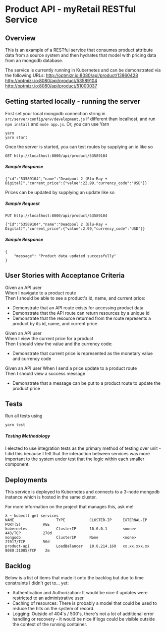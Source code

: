 # Product API - myRetail RESTful Service


## Overview
This is an example of a RESTful service that consumes product attribute data from a source system and then
hydrates that model with pricing data from an mongodb database.

The service is currently running in Kubernetes and can be demonstrated via the following URLs:
http://optmizr.io:8080/api/product/13860428  
http://optmizr.io:8080/api/product/53589104  
http://optmizr.io:8080/api/product/51000037

## Getting started locally - running the server
First set your local mongodb connection string in ```src/server/config/env/development.js``` if different than localhost, and run ```npm install``` and ```node app.js```. Or, you can use Yarn
```
yarn
yarn start
```

Once the server is started, you can test routes by supplying an id like so

```
GET http://localhost:8000/api/product/53589104	
```
##### Sample Response
```
{"id":"53589104","name":"Deadpool 2 (Blu-Ray + Digital)","current_price":{"value":22.99,"currency_code":"USD"}}
```
Prices can be updated by supplying an update like so


##### Sample Request
```
PUT http://localhost:8000/api/product/53589104

{"id":"53589104","name":"Deadpool 2 (Blu-Ray + Digital)","current_price":{"value":2.99,"currency_code":"USD"}}
```

##### Sample Response

```
{
    "message": "Product data updated successfully"
}
```


## User Stories with Acceptance Criteria
Given an API user  
When I navigate to a product route  
Then I should be able to see a product's id, name, and current price:

- Demonstrate that an API route exists for accessing product data
- Demonstrate that the API route can return resources by a unique id
- Demonstrate that the resource returned from the route represents a product by its id, name, and current price.

Given an API user  
When I view the current price for a product  
Then I should view the value and the currency code:

- Demonstrate that current price is represented as the monetary value and currency code

Given an API user
When I send a price update to a product route  
Then I should view a success message

- Demonstrate that a message can be put to a product route to update the product price


## Tests
Run all tests using
```
yarn test
```

##### Testing Methodology
I elected to use integration tests as the primary method of testing over unit - I did this because
I felt that the interaction between services was more important to the system under test that
the logic within each smaller component.

## Deployments
This service is deployed to Kubernetes and connects to a 3-node mongodb instance which is hosted in the
same cluster.

For more information on the project that manages this, ask me!
```
λ ~ kubectl get services
NAME                   TYPE           CLUSTER-IP     EXTERNAL-IP      PORT(S)          AGE
kubernetes             ClusterIP      10.0.0.1       <none>           443/TCP          270d
mongodb                ClusterIP      None           <none>           27017/TCP        50d
product-api            LoadBalancer   10.0.214.160   xx.xx.xxx.xx    8080:31085/TCP    2m
```

## Backlog
Below is a list of items that made it onto the backlog but due to time constraints I didn't get to... yet:

- Authentication and Authorization: It would be nice if updates were restricted to an administrative user
- Caching of resources: There is probably a model that could be used to reduce the hits on the system of record.
- Logging: Outside of 404's / 500's, there's not a lot of additional error handling or recovery - it would be nice
if logs could be visible outside the context of the running container.